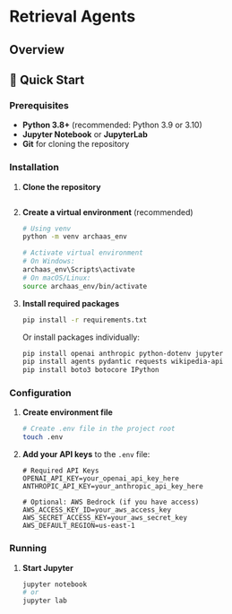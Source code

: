 # Retrieval Agents
## Overview

## 🚀 Quick Start

### Prerequisites

- **Python 3.8+** (recommended: Python 3.9 or 3.10)
- **Jupyter Notebook** or **JupyterLab**
- **Git** for cloning the repository

### Installation

1. **Clone the repository**
   ```bash
   ```

2. **Create a virtual environment** (recommended)
   ```bash
   # Using venv
   python -m venv archaas_env
   
   # Activate virtual environment
   # On Windows:
   archaas_env\Scripts\activate
   # On macOS/Linux:
   source archaas_env/bin/activate
   ```

3. **Install required packages**
   ```bash
   pip install -r requirements.txt
   ```

   Or install packages individually:
   ```bash
   pip install openai anthropic python-dotenv jupyter
   pip install agents pydantic requests wikipedia-api
   pip install boto3 botocore IPython
   ```

### Configuration

1. **Create environment file**
   ```bash
   # Create .env file in the project root
   touch .env
   ```

2. **Add your API keys** to the `.env` file:
   ```env
   # Required API Keys
   OPENAI_API_KEY=your_openai_api_key_here
   ANTHROPIC_API_KEY=your_anthropic_api_key_here
   
   # Optional: AWS Bedrock (if you have access)
   AWS_ACCESS_KEY_ID=your_aws_access_key
   AWS_SECRET_ACCESS_KEY=your_aws_secret_key
   AWS_DEFAULT_REGION=us-east-1
   ```

### Running

1. **Start Jupyter**
   ```bash
   jupyter notebook
   # or
   jupyter lab
   ```